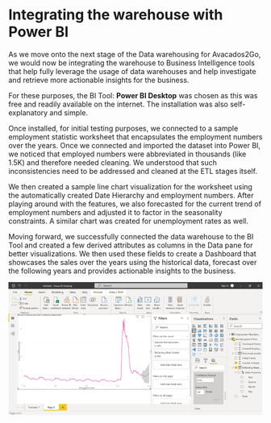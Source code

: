# Integrating the warehouse with Power BI

As we move onto the next stage of the Data warehousing for Avacados2Go, we would now be integrating the warehouse to Business Intelligence tools that help fully leverage the usage of data warehouses and help investigate and retrieve more actionable insights for the business. 

For these purposes, the BI Tool: **Power BI Desktop** was chosen as this was free and readily available on the internet. The installation was also self-explanatory and simple.

Once installed, for initial testing purposes, we connected to a sample employment statistic worksheet that encapsulates the employment numbers over the years. Once we connected and imported the dataset into Power BI, we noticed that employed numbers were abbreviated in thousands (like 1.5K) and therefore needed cleaning. We understood that such inconsistencies need to be addressed and cleaned at the ETL stages itself. 

We then created a sample line chart visualization for the worksheet using the automatically created Date Hierarchy and employment numbers. After playing around with the features, we also forecasted for the current trend of employment numbers and adjusted it to factor in the seasonality constraints. A similar chart was created for unemployment rates as well.

Moving forward, we successfully connected the data warehouse to the BI Tool and created a few derived attributes as columns in the Data pane for better visualizations. We then used these fields to create a Dashboard that showcases the sales over the years using the historical data, forecast over the following years and provides actionable insights to the business. 

![Power BI Integration](/Diagrams/Power_BI_Integration.png)